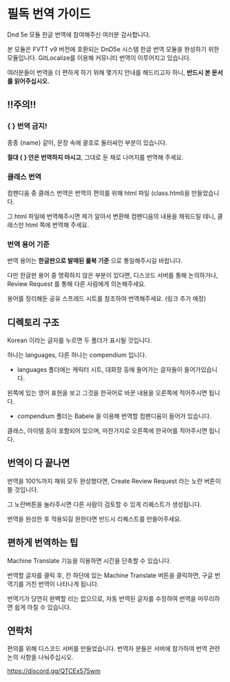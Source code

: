 # **필독** 번역 가이드
Dnd 5e 모듈 한글 번역에 참여해주신 여러분 감사합니다. 

본 모듈은 FVTT v9 버전에 호환되는 DnD5e 시스템 한글 번역 모듈을 완성하기 위한 모듈입니다. GitLocalize를 이용해 커뮤니티 번역이 이루어지고 있습니다. 

여러분들이 번역을 더 편하게 하기 위해 몇가지 안내를 해드리고자 하니, **반드시 본 문서를 읽어주십시오.**

## !!주의!!

### { } 번역 금지!
종종 {name} 같이, 문장 속에 괄호로 둘러싸인 부분이 있습니다. 

**절대 { } 안은 번역하지 마시고**, 그대로 둔 채로 나머지를 번역해 주세요. 

### 클래스 번역
컴펜디움 중 클래스 번역은 번역의 편의를 위해 html 파일 (class.html)을 만들었습니다. 

그 html 파일에 번역해주시면 제가 알아서 변환해 컴펜디움의 내용을 채워드릴 테니, 클래스만 html 쪽에 번역해 주세요. 

### 번역 용어 기준
번역 용어는 **한글판으로 발매된 룰북 기준** 으로 통일해주시길 바랍니다. 

다만 한글판 용어 중 명확하지 않은 부분이 있다면, 디스코드 서버를 통해 논의하거나, Review Request 를 통해 다른 사람에게 의논해주세요.

용어를 정리해둔 공유 스프레드 시트를 참조하여 번역해주세요. (링크 추가 예정)

## 디렉토리 구조
Korean 이라는 글자를 누르면 두 폴더가 표시될 것입니다. 

하나는 languages, 다른 하나는 compendium 입니다. 

- languages 폴더에는 캐릭터 시트, 대화창 등에 들어가는 글자들이 들어가있습니다. 

왼쪽에 있는 영어 표현을 보고 그것을 한국어로 바꾼 내용을 오른쪽에 적어주시면 됩니다. 

- compendium 폴더는 Babele 을 이용해 번역할 컴펜디움이 들어가 있습니다. 

클래스, 아이템 등이 포함되어 있으며, 마찬가지로 오른쪽에 한국어를 적어주시면 됩니다. 

## 번역이 다 끝나면
번역을 100%까지 채워 모두 완성했다면, Create Review Request 라는 노란 버튼이 뜰 것입니다. 

그 노란버튼을 눌러주시면 다른 사람이 검토할 수 있게 리퀘스트가 생성됩니다. 

번역을 완성한 후 적용되길 원한다면 반드시 리퀘스트를 만들어주세요.

## 편하게 번역하는 팁
Machine Translate 기능을 이용하면 시간을 단축할 수 있습니다. 

번역할 글자를 클릭 후, 칸 하단에 있는 Machine Translate 버튼을 클릭하면, 구글 번역기를 거친 번역이 나타나게 됩니다. 

번역기가 당연히 완벽할 리는 없으므로, 자동 번역된 글자를 수정하여 번역을 마무리하면 쉽게 마칠 수 있습니다.


## 연락처
편의를 위해 디스코드 서버를 만들었습니다. 번역자 분들은 서버에 참가하여 번역 관련 논의 사항을 나눠주십시오.

https://discord.gg/QTCEx575wm